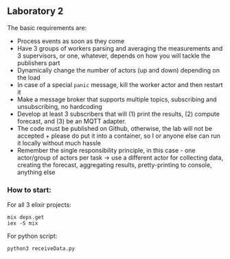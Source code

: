 ## Laboratory 2

The basic requirements are:
- Process events as soon as they come
- Have 3 groups of workers parsing and averaging the measurements and 3 supervisors, or one, whatever, depends on how you will tackle the publishers part
- Dynamically change the number of actors (up and down) depending on the load
- In case of a special `panic` message, kill the worker actor and then restart it
- Make a message broker that supports multiple topics, subscribing and unsubscribing, no hardcoding
- Develop at least 3 subscribers that will (1) print the results, (2) compute forecast, and (3) be an MQTT adapter.
- The code must be published on Github, otherwise, the lab will not be accepted + please do put it into a container, so I or anyone else can run it locally without much hassle
- Remember the single responsibility principle, in this case - one actor/group of actors per task -> use a different actor for collecting data, creating the forecast, aggregating results, pretty-printing  to console, anything else

### How to start:
For all 3 elixir projects:
```
mix deps.get
iex -S mix
```
For python script:
```
python3 receiveData.py
```

